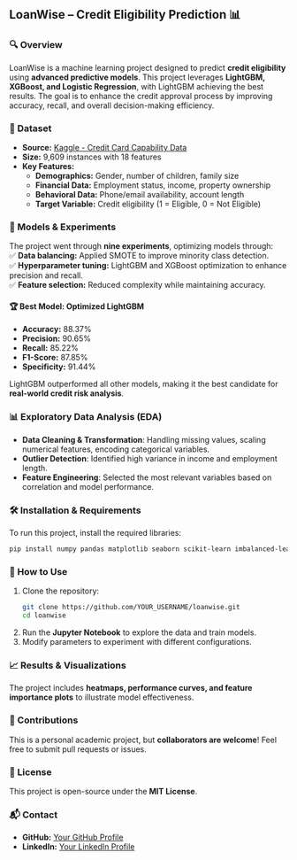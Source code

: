 ## LoanWise – Credit Eligibility Prediction 📊  

### 🔍 Overview  
LoanWise is a machine learning project designed to predict **credit eligibility** using **advanced predictive models**. This project leverages **LightGBM, XGBoost, and Logistic Regression**, with LightGBM achieving the best results. The goal is to enhance the credit approval process by improving accuracy, recall, and overall decision-making efficiency.  

### 📂 Dataset  
- **Source:** [Kaggle - Credit Card Capability Data](https://www.kaggle.com/datasets/zeesolver/credit-cared)  
- **Size:** 9,609 instances with 18 features  
- **Key Features:**  
  - **Demographics:** Gender, number of children, family size  
  - **Financial Data:** Employment status, income, property ownership  
  - **Behavioral Data:** Phone/email availability, account length  
  - **Target Variable:** Credit eligibility (1 = Eligible, 0 = Not Eligible)  

### 🚀 Models & Experiments  
The project went through **nine experiments**, optimizing models through:  
✅ **Data balancing:** Applied SMOTE to improve minority class detection.  
✅ **Hyperparameter tuning:** LightGBM and XGBoost optimization to enhance precision and recall.  
✅ **Feature selection:** Reduced complexity while maintaining accuracy.  

#### 🏆 **Best Model: Optimized LightGBM**  
- **Accuracy:** 88.37%  
- **Precision:** 90.65%  
- **Recall:** 85.22%  
- **F1-Score:** 87.85%  
- **Specificity:** 91.44%  

LightGBM outperformed all other models, making it the best candidate for **real-world credit risk analysis**.  

### 📊 Exploratory Data Analysis (EDA)  
- **Data Cleaning & Transformation**: Handling missing values, scaling numerical features, encoding categorical variables.  
- **Outlier Detection**: Identified high variance in income and employment length.  
- **Feature Engineering**: Selected the most relevant variables based on correlation and model performance.  

### 🛠️ Installation & Requirements  
To run this project, install the required libraries:  
```bash
pip install numpy pandas matplotlib seaborn scikit-learn imbalanced-learn xgboost lightgbm
```

### 📌 How to Use  
1. Clone the repository:  
   ```bash
   git clone https://github.com/YOUR_USERNAME/loanwise.git
   cd loanwise
   ```
2. Run the **Jupyter Notebook** to explore the data and train models.  
3. Modify parameters to experiment with different configurations.  

### 📈 Results & Visualizations  
The project includes **heatmaps, performance curves, and feature importance plots** to illustrate model effectiveness.  

### 🤝 Contributions  
This is a personal academic project, but **collaborators are welcome**! Feel free to submit pull requests or issues.  

### 📜 License  
This project is open-source under the **MIT License**.  

### 📬 Contact  
- **GitHub:** [Your GitHub Profile](#)  
- **LinkedIn:** [Your LinkedIn Profile](#)  
